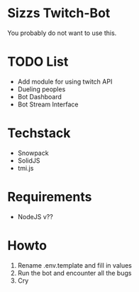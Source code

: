 # Sizzs Twitch-Bot
  You probably do not want to use this.

# TODO List
  * Add module for using twitch API
  * Dueling peoples
  * Bot Dashboard
  * Bot Stream Interface

# Techstack
  * Snowpack
  * SolidJS
  * tmi.js

# Requirements
  * NodeJS v??

# Howto
  1. Rename .env.template and fill in values
  2. Run the bot and encounter all the bugs
  3. Cry

